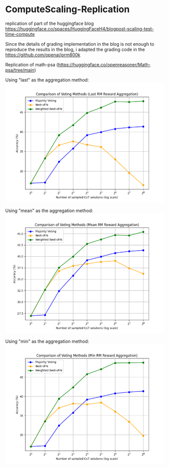 # ComputeScaling-Replication
replication of part of the huggingface blog  https://huggingface.co/spaces/HuggingFaceH4/blogpost-scaling-test-time-compute

Since the details of grading implementation in the blog is not enough to reproduce the results in the blog, i adapted the grading code in the https://github.com/openai/prm800k 

Replication of math-psa (https://huggingface.co/openreasoner/Math-psa/tree/main)


Using "last" as the aggregation method:
![replication results of math-psa](./comparison/parsed_answer_meta-llama_Llama-3.2-1B-Instruct_HuggingFaceH4_MATH-500_temp0.8_samples256_max_new_tokens_2048_with_math_psa_rewards/comparison_last.png)

Using "mean" as the aggregation method:
![replication results of math-psa](./comparison/parsed_answer_meta-llama_Llama-3.2-1B-Instruct_HuggingFaceH4_MATH-500_temp0.8_samples256_max_new_tokens_2048_with_math_psa_rewards/comparison_mean.png)

Using "min" as the aggregation method:
![replication results of math-psa](./comparison/parsed_answer_meta-llama_Llama-3.2-1B-Instruct_HuggingFaceH4_MATH-500_temp0.8_samples256_max_new_tokens_2048_with_math_psa_rewards/comparison_min.png)